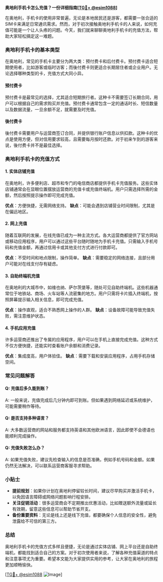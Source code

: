 **奥地利手机卡怎么充值？一份详细指南[[TG💪+ @esim1088](https://t.me/s/esim1088)]**

在奥地利，手机卡的使用非常普遍，无论是本地居民还是游客，都需要一张合适的SIM卡来满足日常通讯需求。然而，对于初次接触奥地利手机卡的人来说，如何充值可能是一个让人头疼的问题。今天，我们就来聊聊奥地利手机卡的充值方法，帮助大家轻松搞定这一难题。

### 奥地利手机卡的基本类型

在奥地利，常见的手机卡主要分为两大类：预付费卡和后付费卡。预付费卡适合短期使用者，比如游客或临时访客；而後付费卡则更适合长期居住者或企业用户。无论选择哪种类型的卡，充值方式大同小异。

#### 预付费卡
预付费卡是最常见的选择，尤其适合短期旅行者。这种卡不需要签订长期合同，用户可以根据自己的需求购买并充值。预付费卡通常包含一定的通话时长、短信数量以及数据流量，一旦余额不足，就需要及时充值。

#### 後付费卡
後付费卡需要用户与运营商签订合同，并提供银行账户信息以供扣款。这种卡的优点是使用方便，但对信用要求较高，且需要每月按时还款。对于初来乍到的游客来说，後付费卡并不是最佳选择。

### 奥地利手机卡的充值方式

#### 1. 实体店铺充值
在奥地利，许多便利店、超市和专门的电信商店都提供手机卡充值服务。这些实体店铺通常会在显眼位置摆放运营商的充值卡或充值终端机。用户只需选择所需的金额，然后按照提示操作即可完成充值。

**优点**：方便快捷，无需网络支持。
**缺点**：可能会遇到店铺营业时间限制，尤其是在偏远地区。

#### 2. 网上充值
随着互联网的发展，在线充值已成为一种主流方式。各大运营商都提供了官方网站或移动应用程序，用户可以通过这些平台随时随地为手机卡充值。只需输入手机号码和充值金额，再通过信用卡或其他支付方式进行付款即可。

**优点**：不受时间和地点限制，操作简单。
**缺点**：需要稳定的网络连接，且部分用户可能对在线支付存有疑虑。

#### 3. 自助终端机充值
在奥地利的大城市中，如维也纳、萨尔茨堡等，随处可见自助终端机。这些机器通常位于地铁站、商场、火车站等人流密集的地方。用户只需将卡片插入终端机，按照屏幕提示输入相关信息，即可完成充值。

**优点**：操作直观，适合不熟悉网上操作的人群。
**缺点**：设备故障可能导致充值失败，需注意维护状态。

#### 4. 手机应用充值
许多运营商还推出了专属的应用程序，用户可以在手机上直接完成充值。这种方式不仅方便快捷，还能实时查看账户余额和消费记录。

**优点**：集成度高，用户体验佳。
**缺点**：需要下载和安装应用程序，占用手机存储空间。

### 常见问题解答

#### Q: 充值后多久能到账？
A: 一般来说，充值完成后几分钟内即可到账。但如果遇到网络延迟或系统维护，可能需要稍作等待。

#### Q: 是否支持多种语言？
A: 大多数运营商的网站和服务都支持英语和其他欧洲语言，因此即使不会德语也能顺利完成操作。

#### Q: 充值失败怎么办？
A: 如果充值失败，建议先检查输入的信息是否准确，例如手机号码和金额。如果仍然无法解决，可以联系运营商客服寻求帮助。

### 小贴士

- **提前规划**：如果你计划在奥地利停留较长时间，建议尽早购买并激活手机卡，以免因语言障碍或网络问题影响行程安排。
- **关注促销活动**：很多运营商会不定期推出优惠活动，比如赠送额外流量或延长有效期，留意这些信息可以帮助节省开支。
- **备份重要资料**：无论是线上还是线下充值，都要确保个人信息的安全性，避免泄露给不可信的第三方。

### 总结

奥地利手机卡的充值方式多样且便捷，无论是通过实体店铺、网上平台还是自助终端机，都能找到适合自己的方案。对于初次使用者来说，了解各种充值渠道的特点和注意事项尤为重要。希望本文能为大家提供实用的参考，让大家在奥地利的旅程更加顺畅愉快。

[[TG💪+ @esim1088](https://t.me/s/esim1088) ![Image](https://i.postimg.cc/4NQfJmqS/Snipaste-2025-05-13-00-14-12.png)]